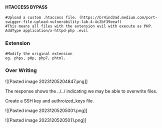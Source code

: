 #### HTACCESS BYPASS

```
#Upload a custom .htaccess file. (https://br4ind3ad.medium.com/port-swigger-file-upload-vulnerability-lab-4-4c2bf39eeaf)
#This means all files with the extension evil with execute as PHP.
AddType application/x-httpd-php .evil
```

### Extension 

```
#Modify the original extension
eg. phps, pHp, php7, phtml.
```


### Over Writing
![[Pasted image 20231205204847.png]]

The response shows the ../../ indicating we may be able to overwrite files.

Create a SSH key and authroized_keys file.

![[Pasted image 20231205205001.png]]

![[Pasted image 20231205205011.png]]